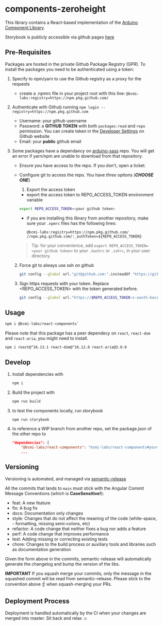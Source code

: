 # components-zeroheight

This library contains a React-based implementation of the [Arduino Component Library](https://www.figma.com/file/euysycI6QhSSbN7Qvguce8/🎛UI-Controls).

Storybook is publicly accessible via github pages [here](https://bcmi-labs.github.io/react-components/)

## Pre-Requisites

Packages are hosted in the private Github Package Registry (GPR). To install the packages you need to be authenticated using a token:

1. Specify to npm/yarn to use the Github registry as a proxy for the requests
   - create a .npmrc file in your project root with this line: `@bcmi-labs:registry=https://npm.pkg.github.com/`
2. Authenticate with Github running `npm login --registry=https://npm.pkg.github.com`
   - Username: your github username
   - Password: a **GITHUB TOKEN** with both `packages:read` and `repo` permission. You can create token in the [Developer Settings](https://github.com/settings/tokens) on Github website
   - Email: your **public** github email
3. Some packages have a dependancy on [arduino-sass](https://github.com/bcmi-labs/sass.git#2.4.0) repo. You will get an error if yarn/npm are unable to download from that repository.

   - Ensure you have access to the repo. If you don't, open a ticket.
   - Configure git to access the repo. You have _three_ options (**_CHOOSE ONE_**)

     1. Export the access token

     - export the access token to REPO_ACCESS_TOKEN environment variable

     ```sh
     export REPO_ACCESS_TOKEN=<your github token>
     ```

     - if you are installing this library from another repository, make sure your `.npmrc` files has the following lines:

       ```
       @bcmi-labs:registry=https://npm.pkg.github.com/
       //npm.pkg.github.com/:_authToken=${REPO_ACCESS_TOKEN}
       ```

     > Tip: for your convenience, add `export REPO_ACCESS_TOKEN=<your github token>` to your `.bashrc` or `.zshrc`, in your user directory.

   2. Force git to always use ssh on github

      ```sh
      git config --global url."git@github.com:".insteadOf "https://github.com/"
      ```

   3. Sign https requests with your token. Replace <REPO_ACCESS_TOKEN> with the token generated before.

      ```sh
      git config --global url."https://$REPO_ACCESS_TOKEN:x-oauth-basic@github.com/bcmi-labs".insteadOf "https://github.com/bcmi-labs
      ```

## Usage

```sh
npm i @bcmi-labs/react-components`
```

Please note that this package has a peer dependecy on `react`, `react-dom` and `react-aria`, you might need to install.

```sh
npm i react@^16.13.1 react-dom@^16.12.0 react-aria@3.0.0
```

## Develop

1. Install dependencies with

   ```sh
   npm i
   ```

2. Build the project with

   ```sh
   npm run build
   ```

3. to test the components locally, run storybook

   ```sh
   npm run storybook
   ```

4. to reference a WIP branch from another repo, set the package.json of the other repo to
   ```json
   "dependencies": {
       "@bcmi-labs/react-components": "bcmi-labs/react-components#your-branch",
       ...
   ```

## Versioning

Versioning is automated, and managed via [semantic-release](https://github.com/semantic-release/)

All the commits that lands to `main` must stick with the Angular Commit Message Conventions (which is **CaseSensitive!**):

- feat: A new feature
- fix: A bug fix
- docs: Documentation only changes
- style: Changes that do not affect the meaning of the code (white-space, - formatting, missing semi-colons, etc)
- refactor: A code change that neither fixes a bug nor adds a feature
- perf: A code change that improves performance
- test: Adding missing or correcting existing tests
- chore: Changes to the build process or auxiliary tools and libraries such as documentation generation

Given the form above in the commits, semantic-release will automatically generate the changelog and bump the version of the libs.

**IMPORTANT**
If you squash merge your commits, only the message in the squashed commit will be read from semantic-release.
Please stick to the convention above ☝️ when squash-merging your PRs.

## Deployment Process

Deployment is handled automatically by the CI when your changes are merged into master. Sit back and relax ☺️
